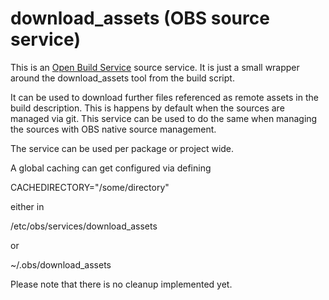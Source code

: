 # download_assets (OBS source service) 

This is an [Open Build Service](http://openbuildservice.org/) source service.
It is just a small wrapper around the download_assets tool from the build script.

It can be used to download further files referenced as remote assets in the 
build description. This is happens by default when the sources are managed
via git. This service can be used to do the same when managing the sources
with OBS native source management.

The service can be used per package or project wide.

A global caching can get configured via defining 

CACHEDIRECTORY="/some/directory"

either in

  /etc/obs/services/download_assets

or

  ~/.obs/download_assets

Please note that there is no cleanup implemented yet.

